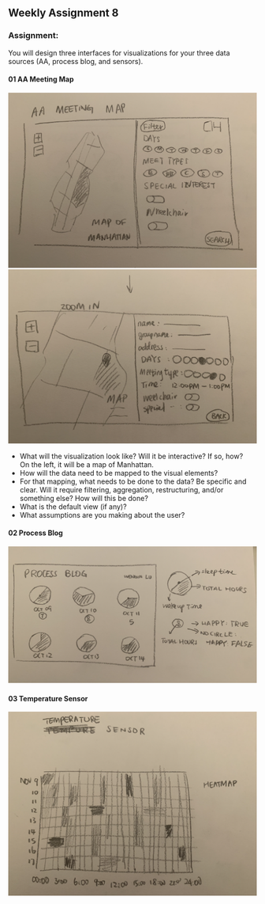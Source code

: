 ## Weekly Assignment 8



### Assignment:

You will design three interfaces for visualizations for your three data sources (AA, process blog, and sensors). 

#### 01 AA Meeting Map
![01-1.png](https://github.com/kanodesu/ds-fall2021/blob/master/week8/01-1.png "result.png")
![01-2.png](https://github.com/kanodesu/ds-fall2021/blob/master/week8/01-2.png "result.png")

* What will the visualization look like? Will it be interactive? If so, how?   
On the left, it will be a map of Manhattan. 
* How will the data need to be mapped to the visual elements?  
* For that mapping, what needs to be done to the data? Be specific and clear. Will it require filtering, aggregation, restructuring, and/or something else? How will this be done?  
* What is the default view (if any)?  
* What assumptions are you making about the user?  



#### 02 Process Blog
![02.png](https://github.com/kanodesu/ds-fall2021/blob/master/week8/02.png "result.png")


#### 03 Temperature Sensor
![03.png](https://github.com/kanodesu/ds-fall2021/blob/master/week8/03.png "result.png")
